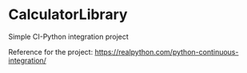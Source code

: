 # CalculatorLibrary
Simple CI-Python integration project

Reference for the project:
https://realpython.com/python-continuous-integration/
